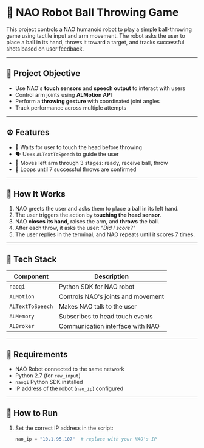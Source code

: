 # 🤖 NAO Robot Ball Throwing Game

This project controls a NAO humanoid robot to play a simple ball-throwing game using tactile input and arm movement. The robot asks the user to place a ball in its hand, throws it toward a target, and tracks successful shots based on user feedback.

---

## 🎯 Project Objective

- Use NAO's **touch sensors** and **speech output** to interact with users
- Control arm joints using **ALMotion API**
- Perform a **throwing gesture** with coordinated joint angles
- Track performance across multiple attempts

---

## ⚙️ Features

- 🤝 Waits for user to touch the head before throwing
- 🗣️ Uses `ALTextToSpeech` to guide the user
- 💪 Moves left arm through 3 stages: ready, receive ball, throw
- 🔁 Loops until 7 successful throws are confirmed

---

## 🧠 How It Works

1. NAO greets the user and asks them to place a ball in its left hand.
2. The user triggers the action by **touching the head sensor**.
3. NAO **closes its hand**, raises the arm, and **throws** the ball.
4. After each throw, it asks the user: _"Did I score?"_
5. The user replies in the terminal, and NAO repeats until it scores 7 times.

---

## 🧩 Tech Stack

| Component       | Description                                  |
|------------------|----------------------------------------------|
| `naoqi`          | Python SDK for NAO robot                     |
| `ALMotion`       | Controls NAO's joints and movement           |
| `ALTextToSpeech` | Makes NAO talk to the user                   |
| `ALMemory`       | Subscribes to head touch events              |
| `ALBroker`       | Communication interface with NAO             |

---

## 📍 Requirements

- NAO Robot connected to the same network
- Python 2.7 (for `raw_input`)
- `naoqi` Python SDK installed
- IP address of the robot (`nao_ip`) configured

---

## 🚀 How to Run

1. Set the correct IP address in the script:
   ```python
   nao_ip = "10.1.95.107"  # replace with your NAO's IP

